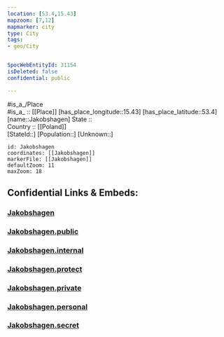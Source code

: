 ```yaml
---
location: [53.4,15.43] 
mapzoom: [7,12] 
mapmarker: city 
type: City
tags:
- geo/City


SpocWebEntityId: 31154
isDeleted: false
confidential: public

---
```

#is_a_/Place  
#is_a_ :: [[Place]] 
[has_place_longitude::15.43] 
[has_place_latitude::53.4] 
[name::Jakobshagen] 
State ::  
Country :: [[Poland]]  
[StateId::] 
[Population::] 
[Unknown::] 


```leaflet
id: Jakobshagen
coordinates: [[Jakobshagen]] 
markerFile: [[Jakobshagen]] 
defaultZoom: 11 
maxZoom: 18
```


## Confidential Links & Embeds: 

### [Jakobshagen](/_Standards/Earth/Continent/Europe/Europe~East/Poland/Provinces~Poland/West_Pomeranian/City/Jakobshagen.md) 

### [Jakobshagen.public](/_public/Earth/Continent/Europe/Europe~East/Poland/Provinces~Poland/West_Pomeranian/City/Jakobshagen.public.md) 

### [Jakobshagen.internal](/_internal/Earth/Continent/Europe/Europe~East/Poland/Provinces~Poland/West_Pomeranian/City/Jakobshagen.internal.md) 

### [Jakobshagen.protect](/_protect/Earth/Continent/Europe/Europe~East/Poland/Provinces~Poland/West_Pomeranian/City/Jakobshagen.protect.md) 

### [Jakobshagen.private](/_private/Earth/Continent/Europe/Europe~East/Poland/Provinces~Poland/West_Pomeranian/City/Jakobshagen.private.md) 

### [Jakobshagen.personal](/_personal/Earth/Continent/Europe/Europe~East/Poland/Provinces~Poland/West_Pomeranian/City/Jakobshagen.personal.md) 

### [Jakobshagen.secret](/_secret/Earth/Continent/Europe/Europe~East/Poland/Provinces~Poland/West_Pomeranian/City/Jakobshagen.secret.md)


